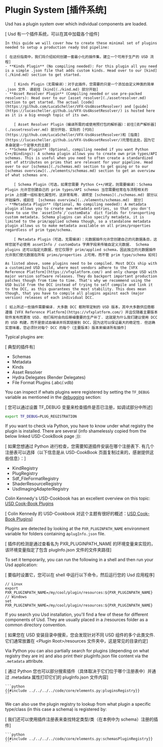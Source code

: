 # Plugin System [插件系统]
Usd has a plugin system over which individual components are loaded.

[ Usd 有一个插件系统，可以在其中加载各个组件]

~~~admonish Abstract title="Usd Pipeline Plugins"
In this guide we will cover how to create these minimal set of plugins needed to setup a production ready Usd pipeline:

[ 在这份指南中，我们将介绍如何创建一套最小化的插件集，建立一个可用于生产的 USD 流程]
- **Kinds Plugin** (No compiling needed): For this plugin all you need is a simple .json file that adds custom kinds. Head over to our [kind](./kind.md) section to get started.

    [ Kinds Plugin（无需编译）：对于此插件，您需要的只是一个添加自定义种类的简单 .json 文件. 请前往 [kind](./kind.md) 部分开始]
- **Asset Resolver Plugin** (Compiling needed or use pre-packed resolvers): Head over to our [asset resolver](./assetresolver.md) section to get started. The actual [code](https://github.com/LucaScheller/VFX-UsdAssetResolver) and [guide](https://lucascheller.github.io/VFX-UsdAssetResolver/) is hosted here as it is a big enough topic of its own.

    [ Asset Resolver Plugin（编译所需的或使用预打包的解析器）：前往[资产解析器](./assetresolver.md) 部分开始. 实际的 [代码](https://github.com/LucaScheller/VFX-UsdAssetResolver)和 [指南](https://lucascheller.github.io/VFX-UsdAssetResolver/)托管在此处，因为它本身就是一个足够大的主题]
- **Schema Plugin** (Optional, compiling needed if you want Python C++/Bindings): A schema plugin allows you to create own prim types/API schemas. This is useful when you need to often create a standardized set of attributes on prims that are relevant for your pipeline. Head over to our [schemas](./schemas.md) section to get going or to our [schemas overview](../elements/schemas.md) section to get an overview of what schemas are.

    [ Schema Plugin（可选，如果您需要 Python C++/绑定，则需要编译）：Schema Plugin 允许您创建自己的 prim types/API schemas 当您需要经常在与流程相关的 prim 上创建一组标准化属性时，这非常有用. 请转至 [schemas](./schemas.md) 部分以开始操作，或前往  [schemas overview](../elements/schemas.md)  部分]
- **Metadata Plugin** (Optional, No compiling needed): A metadata plugin allows you to create own metadata entries, so that you don't have to use the `assetInfo`/`customData` dict fields for transporting custom metadata. Schema plugins can also specify metadata, it is limited to the prim/applied schema though, so a standalone metadata plugin allows us to make metadata available on all prims/properties regardless of prim type/schema.

    [ Metadata Plugin（可选，无需编译）：元数据插件允许您创建自己的元数据条目，这样您就不必使用 assetInfo / customData 字典字段来传输自定义元数据.  Schema plugins 还可以指定元数据，但它仅限于 prim/applied schema，因此独立的元数据插件允许我们使元数据在所有 prims/properties 上可用，而不管 prim type/schema 如何]
~~~

~~~admonish important title="Compiling against USD"
As listed above, some plugins need to be compiled. Most DCCs ship with a customized USD build, where most vendors adhere to the [VFX Reference Platform](https://vfxplatform.com/) and only change USD with major version software releases. They do backport important production patches though from time to time. That's why we recommend using the USD build from the DCC instead of trying to self compile and link it to the DCC, as this guarantees the most stability. This does mean though, that you have to compile all plugins against each (major version) releases of each individual DCC.

[ 如上所述一些插件需要编译. 大多数 DCC 都附带定制的 USD 版本，其中大多数供应商都遵循 [VFX Reference Platform](https://vfxplatform.com/) 并且仅随着主要版本软件发布而更改 USD. 他们有时会向后移植重要的生产补丁. 这就是为什么我们建议使用 DCC 的 USD 构建，而不是尝试自编译并将其链接到 DCC，因为这可以保证最大的稳定性. 但这确实意味着，您必须针对每个 DCC 的每个（主要版本）版本来编译所有插件]
~~~

Typical plugins are:

[ 典型的插件有]

- Schemas
- Metadata
- Kinds
- Asset Resolver
- Hydra Delegates (Render Delegates)
- File Format Plugins (.abc/.vdb)

You can inspect if whats plugins were registered by setting the `TF_DEBUG` variable as mentioned in the [debugging](../profiling/debug.md) section:

[ 您可以通过设置 TF_DEBUG 变量来检查插件是否已注册，如调试部分中所述]

```bash
export TF_DEBUG=PLUG_REGISTRATION
```

If you want to check via Python, you have to know under what registry the plugin is installed. There are several (info shamelessly copied from the below linked USD-CookBook page ;)):

[ 如果您想通过 Python 进行检查，您需要知道插件安装在哪个注册表下. 有几个注册表可以选择（以下信息是从 USD-CookBook 页面复制过来的，感谢提供这些信息）：]

- KindRegistry
- PlugRegistry
- Sdf_FileFormatRegistry
- ShaderResourceRegistry
- UsdImagingAdapterRegistry

Colin Kennedy's USD-Cookbook has an excellent overview on this topic:
[USD Cook-Book Plugins](https://github.com/ColinKennedy/USD-Cookbook/blob/33eac067a0a62578934105b19a2b9d8e4ea0646c/references/working_with_plugins.md)

[ Colin Kennedy 的 USD-Cookbook 对这个主题有很好的概述：[USD Cook-Book Plugins](https://github.com/ColinKennedy/USD-Cookbook/blob/33eac067a0a62578934105b19a2b9d8e4ea0646c/references/working_with_plugins.md)]

Plugins are detected by looking at the `PXR_PLUGINPATH_NAME` environment variable for folders containing a`plugInfo.json` file.

[ 插件的检测是通过查看名为 PXR_PLUGINPATH_NAME 的环境变量来实现的，该环境变量指定了包含 plugInfo.json 文件的文件夹路径]

To set it temporarily, you can run the following in a shell and then run your Usd application:

[ 要临时设置它，您可以在 shell 中运行以下命令，然后运行您的 Usd 应用程序]

```
// Linux
export PXR_PLUGINPATH_NAME=/my/cool/plugin/resources:${PXR_PLUGINPATH_NAME}
// Windows
set PXR_PLUGINPATH_NAME=/my/cool/plugin/resources:${PXR_PLUGINPATH_NAME}
```

If you search you Usd installation, you'll find a few of these for different components of Usd. They are usually placed in a <Plugin Root>/resources folder as a common directory convention.

[ 如果您在 USD 安装目录中搜索，您会发现针对不同 USD 组件的多个此类文件. 它们通常放置在 \<Plugin Root\>/resources 文件夹中，这是常见的目录约定]

Via Python you can also partially search for plugins (depending on what registry they are in) and also print their plugInfo.json file content via the `.metadata` attribute.

[ 通过 Python 您也可以部分搜索插件（具体取决于它们位于哪个注册表中）并通过 .metadata 属性打印它们的 plugInfo.json 文件内容]

~~~admonish info title=""
```python
{{#include ../../../../code/core/elements.py:pluginsRegistry}}
```
~~~

We can also use the plugin registry to lookup from what plugin a specific type/class (in this case a schema) is registered by:

[ 我们还可以使用插件注册表来查找特定类型/类（在本例中为 schema）注册的插件]

~~~admonish info title=""
```python
{{#include ../../../../code/core/elements.py:schemasPluginRegistry}}
```
~~~

